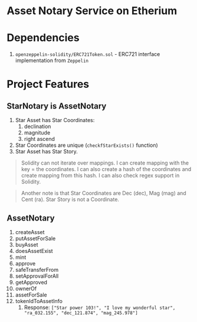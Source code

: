 # Asset Notary Service on Etherium
# Dependencies
1. `openzeppelin-solidity/ERC721Token.sol` - ERC721 interface implementation
from `Zeppelin`


# Project Features
## StarNotary is AssetNotary
1. Star Asset has Star Coordinates:
    1. declination
    2. magnitude
    3. right ascend
2. Star Coordinates are unique (`checkfStarExists()` function)
3. Star Asset has Star Story.
> Solidity can not iterate over mappings. I can create mapping with the
key = the coordinates. I can also create a hash of the coordinates and
create mapping from this hash.
I can also check regex support in Solidity.

> Another note is that Star Coordinates are Dec (dec), Mag (mag) and
Cent (ra). Star Story is not a Coordinate.


## AssetNotary
1. createAsset
2. putAssetForSale
3. buyAsset
4. doesAssetExist
5. mint
6. approve
7. safeTransferFrom
8. setApprovalForAll
9. getApproved
10. ownerOf
11. assetForSale
12. tokenIdToAssetInfo
    1. Response:
    `["Star power 103!", "I love my wonderful star", "ra_032.155", "dec_121.874", "mag_245.978"]`



